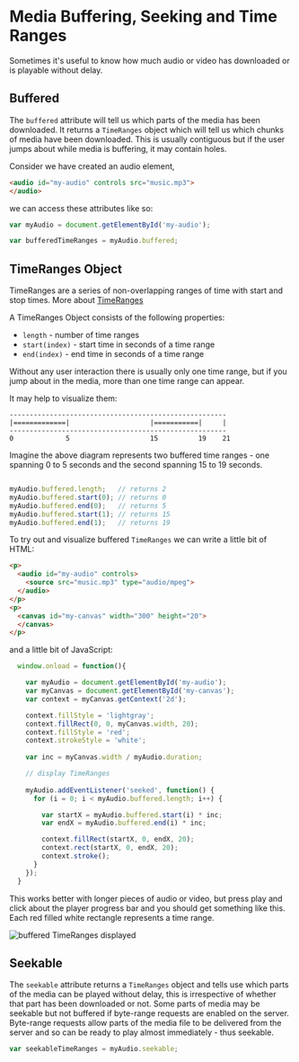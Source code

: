 Media Buffering, Seeking and Time Ranges
========================================

Sometimes it's useful to know how much audio or video has downloaded or is playable without delay. 

Buffered
--------

The ```buffered``` attribute will tell us which parts of the media has been downloaded. It returns a ```TimeRanges``` object which will tell us which chunks of media have been downloaded. This is usually contiguous but if the user jumps about while media is buffering, it may contain holes.


Consider we have created an audio element, 

`````html
<audio id="my-audio" controls src="music.mp3">
</audio>

`````

we can access these attributes like so:

`````javascript
var myAudio = document.getElementById('my-audio');

var bufferedTimeRanges = myAudio.buffered;

`````

TimeRanges Object
-----------------

TimeRanges are a series of non-overlapping ranges of time with start and stop times. More about [TimeRanges](https://developer.mozilla.org/en-US/docs/Web/API/TimeRanges)

A TimeRanges Object consists of the following properties:

- ```length``` - number of time ranges
- ```start(index)``` - start time in seconds of a time range
- ```end(index)``` - end time in seconds of a time range

Without any user interaction there is usually only one time range, but if you jump about in the media, more than one time range can appear.


It may help to visualize them:

`````
------------------------------------------------------
|=============|                    |===========|     |
------------------------------------------------------
0             5                    15          19    21
`````

Imagine the above diagram represents two buffered time ranges - one spanning 0 to 5 seconds and the second spanning 15 to 19 seconds.

`````javascript

myAudio.buffered.length;   // returns 2
myAudio.buffered.start(0); // returns 0
myAudio.buffered.end(0);   // returns 5
myAudio.buffered.start(1); // returns 15
myAudio.buffered.end(1);   // returns 19

`````

To try out and visualize buffered ```TimeRanges``` we can write a little bit of HTML:

`````HTML
<p>
  <audio id="my-audio" controls>
    <source src="music.mp3" type="audio/mpeg">
  </audio>
</p>
<p>
  <canvas id="my-canvas" width="300" height="20">
  </canvas>
</p>

`````

and a little bit of JavaScript:

````` javascript
  window.onload = function(){ 

    var myAudio = document.getElementById('my-audio');
    var myCanvas = document.getElementById('my-canvas');
    var context = myCanvas.getContext('2d');

    context.fillStyle = 'lightgray';
    context.fillRect(0, 0, myCanvas.width, 20);
    context.fillStyle = 'red';
    context.strokeStyle = 'white';
    
    var inc = myCanvas.width / myAudio.duration;

    // display TimeRanges
    
    myAudio.addEventListener('seeked', function() {
      for (i = 0; i < myAudio.buffered.length; i++) {

        var startX = myAudio.buffered.start(i) * inc;
        var endX = myAudio.buffered.end(i) * inc;

        context.fillRect(startX, 0, endX, 20);
        context.rect(startX, 0, endX, 20);
        context.stroke();
      }
    });
  }

`````

This works better with longer pieces of audio or video, but press play and click about the player progress bar and you should get something like this. Each red filled white rectangle represents a time range.

![buffered TimeRanges displayed](https://raw.github.com/maboa/MDN/master/images/bufferedtimeranges.png)


Seekable
--------

The ```seekable``` attribute returns a ```TimeRanges``` object and tells use which parts of the media can be played without delay, this is irrespective of whether that part has been downloaded or not. Some parts of media may be seekable but not buffered if byte-range requests are enabled on the server. Byte-range requests allow parts of the media file to be delivered from the server and so can be ready to play almost immediately - thus seekable.

`````javascript
var seekableTimeRanges = myAudio.seekable;

`````



